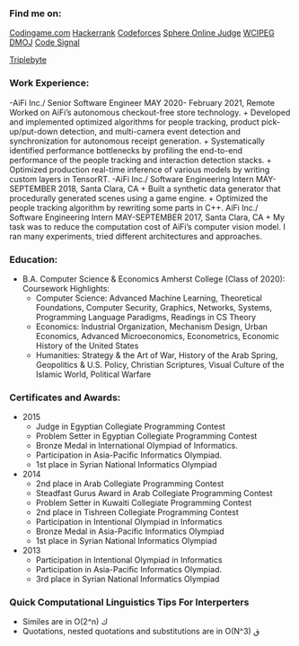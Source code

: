 ### Find me on: 

[Codingame.com](https://www.codingame.com/profile/e4ab3f0294eb09c0f3e5fde1df2cfd1c548418)
[Hackerrank](https://www.hackerrank.com/mrzero717)
[Codeforces](https://codeforces.cc/profile/Alex7)
[Sphere Online Judge](https://www.spoj.com/users/mrzero77/)
[WCIPEG](https://wcipeg.com/user/mrzero77)
[DMOJ](https://dmoj.ca/user/mrzero77/)
[Code Signal](https://app.codesignal.com/profile/aleksandar49)

[Triplebyte](https://triplebyte.com/tb/aleksandar-abas-etkdnbq)

### Work Experience:
-AiFi Inc./ Senior Software Engineer 
    MAY 2020- February 2021, Remote 
    Worked on AiFi’s autonomous checkout-free store technology. 
    + Developed and implemented optimized algorithms for people tracking, 
    product pick-up/put-down detection, and multi-camera event detection and 
    synchronization for autonomous receipt generation. 
    + Systematically identified performance bottlenecks by profiling the 
    end-to-end performance of the people tracking and interaction detection 
    stacks. 
    + Optimized production real-time inference of various models by writing 
    custom layers in TensorRT. 
-AiFi Inc./ Software Engineering Intern 
    MAY-SEPTEMBER 2018, Santa Clara, CA 
    + Built a synthetic data generator that procedurally generated scenes using a 
    game engine. 
    + Optimized the people tracking algorithm by rewriting some parts in C++. 
    AiFi Inc./ Software Engineering Intern 
    MAY-SEPTEMBER 2017, Santa Clara, CA 
    + My task was to reduce the computation cost of AiFi’s computer vision model. I 
    ran many experiments, tried different architectures and approaches. 

### Education: 
- B.A. Computer Science & Economics Amherst College (Class of 2020):
    Coursework Highlights:
    + Computer Science: Advanced Machine Learning, Theoretical Foundations, Computer 
    Security, Graphics, Networks, Systems, Programming Language Paradigms, Readings in 
    CS Theory 
    + Economics: Industrial Organization, Mechanism Design, Urban Economics, Advanced 
    Microeconomics, Econometrics, Economic History of the United States 
    + Humanities: Strategy & the Art of War, History of the Arab Spring, Geopolitics & U.S. 
    Policy, Christian Scriptures, Visual Culture of the Islamic World, Political Warfare

### Certificates and Awards:
- 2015
  + Judge in Egyptian Collegiate Programming Contest
  + Problem Setter in Egyptian Collegiate Programming Contest
  + Bronze Medal in International Olympiad of Informatics.
  + Participation in Asia-Pacific Informatics Olympiad.
  + 1st place in Syrian National Informatics Olympiad
- 2014
  + 2nd place in Arab Collegiate Programming Contest
  + Steadfast Gurus Award in Arab Collegiate Programming Contest
  + Problem Setter in Kuwaiti Collegiate Programming Contest
  + 2nd place in Tishreen Collegiate Programming Contest
  + Participation in Intentional Olympiad in Informatics
  + Bronze Medal in Asia-Pacific Informatics Olympiad
  + 1st place in Syrian National Informatics Olympiad
- 2013
  + Participation in Intentional Olympiad in Informatics
  + Participation in Asia-Pacific Informatics Olympiad.
  + 3rd  place in Syrian National Informatics Olympiad

### Quick Computational Linguistics Tips For Interperters
- Similes are in O(2^n) ك 
- Quotations, nested quotations and substitutions are in O(N^3) ق
